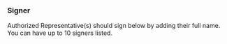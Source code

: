 ### Signer

Authorized Representative(s) should sign below by adding their full name. You can have up to 10 signers listed.
